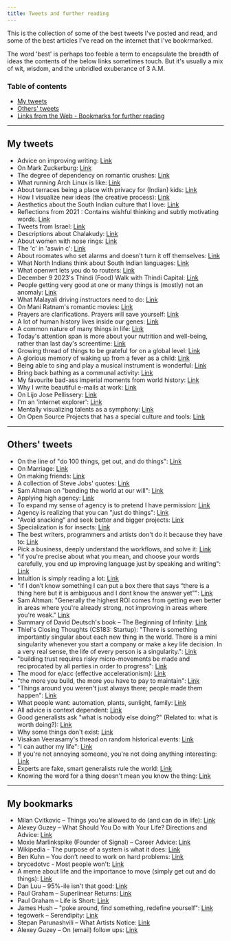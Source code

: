 ```yaml
---
title: Tweets and further reading
---
```


This is the collection of some of the best tweets I've posted and read, and some of the best articles I've read on the internet that I've bookrmarked.

The word 'best' is perhaps too feeble a term to encapsulate the breadth of ideas the contents of the below links sometimes touch. But it's usually a mix of wit, wisdom, and the unbridled exuberance of 3 A.M.

### Table of contents
* [My tweets](#my-tweets)
* [Others' tweets](#others-tweets)
* [Links from the Web - Bookmarks for further reading](#bookmarks)

---
## My tweets

- Advice on improving writing: [Link](https://twitter.com/chandanaveli/status/1570242973107101697)
- On Mark Zuckerburg: [Link](https://x.com/chandanaveli/status/1655593123211513857?s=20)
- The degree of dependency on romantic crushes: [Link](https://x.com/chandanaveli/status/1758014342061252744?s=20)
- What running Arch Linux is like: [Link](https://x.com/chandanaveli/status/1594716643996868609?s=20)
- About terraces being a place with privacy for (Indian) kids: [Link](https://twitter.com/chandanaveli/status/1632786947423997957)
- How I visualize new ideas (the creative process): [Link](https://x.com/chandanaveli/status/1603252015001325569?s=20)
- Aesthetics about the South Indian culture that I love: [Link](https://twitter.com/chandanaveli/status/1577221715330945025?)
- Reflections from 2021 : Contains wishful thinking and subtly motivating words. [Link](https://twitter.com/chandanaveli/status/1476787793552568322?)
- Tweets from Israel: [Link](https://twitter.com/chandanaveli/status/1546076212350828544?)
- Descriptions about Chalakudy: [Link](https://twitter.com/chandanaveli/status/1485095590744977408?)
- About women with nose rings: [Link](https://twitter.com/chandanaveli/status/1683868810821124097?)
- The 'c' in 'aswin c': [Link](https://x.com/chandanaveli/status/1629514866158628864?s=20)
- About roomates who set alarms and doesn't turn it off themselves: [Link](https://x.com/chandanaveli/status/1466625073654030336?s=20)
- What North Indians think about South Indian languages: [Link](https://x.com/chandanaveli/status/1645835344565379075?s=20)
- What openwrt lets you do to routers: [Link](https://x.com/chandanaveli/status/1561936757066567680?s=20)
- December 9 2023's Thindi (Food) Walk with Thindi Capital: [Link](https://x.com/chandanaveli/status/1733831897237823763?s=20)
- People getting very good at one or many things is (mostly) not an anomaly: [Link](https://x.com/chandanaveli/status/1606655105763540992?s=20)
- What Malayali driving instructors need to do: [Link](https://x.com/chandanaveli/status/1609901261507432449?s=20)
- On Mani Ratnam's romantic movies: [Link](https://x.com/chandanaveli/status/1643809875833798659?s=20)
- Prayers are clarifications. Prayers will save yourself: [Link](https://twitter.com/chandanaveli/status/1751640591337930848)
- A lot of human history lives inside our genes: [Link](https://x.com/chandanaveli/status/1740232597215821836?s=20)
- A common nature of many things in life: [Link](https://x.com/chandanaveli/status/1572194097481543683?s=20)
- Today's attention span is more about your nutrition and well-being, rather than last day's screentime: [Link](https://x.com/chandanaveli/status/1742527430630252605?s=20)
- Growing thread of things to be grateful for on a global level: [Link](https://x.com/chandanaveli/status/1746206626930217180?s=20)
- A glorious memory of waking up from a fever as a child: [Link](https://x.com/chandanaveli/status/1734472368209134019?s=20)
- Being able to sing and play a musical instrument is wonderful: [Link](https://x.com/chandanaveli/status/1754073259098734616?s=20)
- Bring back bathing as a communal activity: [Link](https://x.com/chandanaveli/status/1612322187930931200?s=20)
- My favourite bad-ass imperial moments from world history: [Link](https://x.com/chandanaveli/status/1749718645478129920?s=20)
- Why I write beautiful e-mails at work: [Link](https://x.com/chandanaveli/status/1720025292985503815?s=20)
- On Lijo Jose Pellissery: [Link](https://x.com/chandanaveli/status/1753248414425616544?s=20)
- I'm an 'internet explorer': [Link](https://x.com/chandanaveli/status/1705045453283459490?s=20)
- Mentally visualizing talents as a symphony: [Link](https://x.com/chandanaveli/status/1595410337016135680?s=20)
- On Open Source Projects that has a special culture and tools: [Link](https://x.com/chandanaveli/status/1695338821171196203?s=20)

---
## Others' tweets

- On the line of "do 100 things, get out, and do things": [Link](https://x.com/SP1NS1R/status/1707595027680317694?s=20)
- On Marriage: [Link](https://x.com/simonsarris/status/1705370123496739040?s=20)
- On making friends: [Link](https://x.com/kasratweets/status/1707221378854695405?s=20)
- A collection of Steve Jobs' quotes: [Link](https://x.com/visakanv/status/1074945441958027264?s=20)
- Sam Altman on "bending the world at our will": [Link](https://x.com/danallison/status/1731070496299692335?s=20)
- Applying high agency: [Link](https://x.com/blader/status/1731570133095924074?s=20)
- To expand my sense of agency is to pretend I have permission: [Link](https://x.com/goblinodds/status/1594830397606699011?s=20)
- Agency is realizing that you can "just do things": [Link](https://x.com/shaiyanhkhan/status/1754197898814689379?s=20)
- "Avoid snacking" and seek better and bigger projects: [Link](https://x.com/tao_lin/status/1732826295514636516?s=20)
- Specialization is for insects: [Link](https://x.com/sophianegativa/status/1719791332376350774?s=20)
- The best writers, programmers and artists don't do it because they have to: [Link](https://x.com/yacineMTB/status/1742947798696272207?s=20)
- Pick a business, deeply understand the workflows, and solve it: [Link](https://x.com/levie/status/1699780631151169778?s=20)
- "if you're precise about what you mean, and choose your words carefully, you end up improving language just by speaking and writing": [Link](https://twitter.com/visakanv/status/1515773253901746176)
- Intuition is simply reading a lot: [Link](https://x.com/zaoyang/status/940409514875961344?s=20)
- "if I don’t know something I can put a box there that says “there is a thing here but it is ambiguous and I dont know the answer yet”": [Link](https://x.com/christineist/status/1637278683995201539?s=20)
- Sam Altman: "Generally the highest ROI comes from getting even better in areas where you're already strong, not improving in areas where you're weak." [Link](https://twitter.com/then_there_was/status/1723564875664994330)
- Summary of David Deutsch's book – The Beginning of Infinity: [Link](https://x.com/blisstweeting/status/1421947182341570562?s=20)
- Thiel's Closing Thoughts (CS183: Startup): "There is something importantly singular about each new thing in the world. There is a mini singularity whenever you start a company or make a key life decision. In a very real sense, the life of every person is a singularity.": [Link](https://x.com/BrianJJi/status/1710468010337550792?s=20)
- "building trust requires risky micro-movements be made and reciprocated by all parties in order to progress": [Link](https://twitter.com/mollyfmielke/status/1529490158214647813)
- The mood for e/acc (effective accelerationism): [Link](https://x.com/yacineMTB/status/1694852280481194232?s=20)
- "the more you build, the more you have to pay to maintain": [Link](https://twitter.com/Noahpinion/status/1731765206265864689)
- "Things around you weren't just always there; people made them happen": [Link](https://twitter.com/collision/status/1529452415346302976?t=oTqPyZ_Eabytnd-gw0opyw)
- What people want: automation, plants, sunlight, family: [Link](https://twitter.com/__drewface/status/1473684287648055309?s=20&t=z1wRwdmlyNf3owPQcj1KNQ)
- All advice is context dependent: [Link](https://x.com/visakanv/status/1090128599603044352?s=20)
- Good generalists ask "what is nobody else doing?" (Related to: what is worth doing?): [Link](https://twitter.com/pronounced_kyle/status/1696939771111813169)
- Why some things don't exist: [Link](https://x.com/naslouki/status/1747688262532026610?s=20)
- Visakan Veerasamy's thread on random historical events: [Link](https://x.com/visakanv/status/1113165222871674880?s=20)
- "I can author my life": [Link](https://x.com/mbateman/status/1683487890905481218?s=20)
- If you're not annoying someone, you're not doing anything interesting: [Link](https://x.com/sashachapin/status/1753489473604915206?s=20)
- Experts are fake, smart generalists rule the world: [Link](https://twitter.com/tszzl/status/1577059345883283456)
- Knowing the word for a thing doesn't mean you know the thing: [Link](https://x.com/nosilverv/status/1750451126359503267?s=20)

---
## My bookmarks
- Milan Cvitkovic – Things you're allowed to do (and can do in life): [Link](https://milan.cvitkovic.net/writing/things_youre_allowed_to_do/)
- Alexey Guzey – What Should You Do with Your Life? Directions and Advice: [Link](https://guzey.com/personal/what-should-you-do-with-your-life/#cold-emails-and-twitter)
- Moxie Marlinkspike (Founder of Signal) – Career Advice: [Link](https://moxie.org/2013/01/07/career-advice.html)
- Wikipedia - The purpose of a system is what it does: [Link](https://en.wikipedia.org/wiki/the_purpose_of_a_system_is_what_it_does)
- Ben Kuhn – You don’t need to work on hard problems: [Link](https://www.benkuhn.net/hard/)
- brycedotvc - Most people won't: [Link](https://bryce.vc/post/64889707700/most-people-wont)
- A meme about life and the importance to move (simply get out and do things): [Link](https://x.com/inflammateomnia/status/1749589692960428049?s=20)
- Dan Luu – 95%-ile isn't that good: [Link](https://danluu.com/p95-skill/)
- Paul Graham – Superlinear Returns: [Link](http://paulgraham.com/superlinear.html)
- Paul Graham – Life is Short: [Link](http://paulgraham.com/vb.html)
- James Hush – "poke around, find something, redefine yourself": [Link](https://news.ycombinator.com/item?id=32921256)
- tegowerk – Serendipity: [Link](https://tegowerk.eu/posts/serendipity/)
- Stepan Parunashvili – What Artists Notice: [Link](https://stopa.io/post/294)
- Alexey Guzey – On (email) follow ups: [Link](https://guzey.com/follow-up/)
